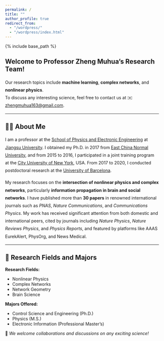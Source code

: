 ```yaml
---
permalink: /
title: ""
author_profile: true
redirect_from: 
  - "/wordpress/"
  - "/wordpress/index.html"
---
```


{% include base_path %}

## Welcome to Professor Zheng Muhua’s Research Team!

<p style="line-height: 1.8;">
Our research topics include <strong>machine learning</strong>, <strong>complex networks</strong>, and <strong>nonlinear physics</strong>.<br>
To discuss any interesting science, feel free to contact us at ✉️ <a href="mailto:zhengmuhua163@gmail.com">zhengmuhua163@gmail.com</a>.
</p>

---

## 👨‍🏫 About Me

<div style="line-height: 1.8;">

I am a professor at the <a href="https://phy.ujs.edu.cn/">School of Physics and Electronic Engineering</a> at <a href="https://www.ujs.edu.cn/">Jiangsu University</a>. I obtained my Ph.D. in 2017 from <a href="https://english.ecnu.edu.cn/">East China Normal University</a>, and from 2015 to 2016, I participated in a joint training program at the <a href="https://www.cuny.edu/">City University of New York</a>, USA. From 2017 to 2020, I conducted postdoctoral research at the <a href="https://www.ub.edu/web/ub/en/">University of Barcelona</a>.

My research focuses on the <strong>intersection of nonlinear physics and complex networks</strong>, particularly <strong>information propagation in brain and social networks</strong>. I have published more than <strong>30 papers</strong> in renowned international journals such as <em>PNAS</em>, <em>Nature Communications</em>, and <em>Communications Physics</em>. My work has received significant attention from both domestic and international peers, cited by journals including <em>Nature Physics</em>, <em>Nature Reviews Physics</em>, and <em>Physics Reports</em>, and featured by platforms like AAAS EurekAlert, PhysOrg, and News Medical.

</div>

---

## 🔬 Research Fields and Majors  

**Research Fields:**  
- Nonlinear Physics  
- Complex Networks  
- Network Geometry  
- Brain Science  

**Majors Offered:**  
- Control Science and Engineering (Ph.D.)  
- Physics (M.S.)  
- Electronic Information (Professional Master’s)  

📢 *We welcome collaborations and discussions on any exciting science!*


<!--
Welcome to the lab of Machine Learning Stochastic Physics! 
Our research topics include stochastic process, machine learning, nonequilibrium statistical physics. Combining analytical and numerical approaches, the ultimate goal is to uncover simple theoretical principles that could help understand complex dynamical processes and design efficient machine learning algorithms.

To discuss any interesting science, feel free to contact us at jamestang23@gmail.com

About PI: Since 2024, I am a Professor at [Institute of Fundamental and Frontier Sciences](https://www.iffs.uestc.edu.cn/iffs_en/), University of Electronic Science and Technology of China, Chengdu, my hometown. 
From 2021 to 2024, I was an Associate Researcher at [International Academic Center of Complex Systems](https://zkgyy.bnu.edu.cn/index.html), Beijing Normal University, Zhuhai. 
From 2018 to 2021, I was a Postdoc fellow at Signaling Systems Laboratory in University of California, Los Angeles, supported by Prof. [Alexander Hoffmann](https://www.signalingsystems.ucla.edu/). I obtained my Ph.D. from Department of Physics, Shanghai Jiao Tong University in 2018, mentored by Prof. [Ping Ao](https://scholar.google.com/citations?user=JQyz-BoAAAAJ&hl=en). During 2016 to 2018, I was an exchange graduate student in Department of Physics, University of California, San Diego, where I got quantitative training from Prof. [Terence Hwa](https://matisse.ucsd.edu/). I completed my B.S. in honored class of [Zhiyuan College](https://zhiyuan.sjtu.edu.cn/), Shanghai Jiao Tong University in 2013. 

## Research interests

### Machine learning stochastic dynamics:
Machine learning and stochastic dynamics have deep connections and cross-feed each other. We recenetly have developed machine-learning approaches to investigate the time evolution of stochastic dynamics: (1) propose the first approach of using the neural network alone to solve the chemical master equation; (2) characterize a type of dynamical phase transition in nonequilibrium statistical mechanics; (3) learning noise-induced transitions by multi-scaling reservoir computing.

### Dynamical information theory:
Inferring mutual information from time series data remained challenging as the possible trajectory configurations increases exponentially with the number of time points. We develop a computational framework to quantify the dynamical mutual information of intracellular signaling process, and summarize the recent progresses in this review on quantifying information by machine learning.

### Nonequilibrium and quantum thermodynamics:
As a remarkable advance in nonequilibrium thermodynamics during the last 20 years, Jarzynski equality connects free energy changes to nonequilibrium work fluctuations. We found that the free energy change through the Jarzynski equality is independent of magnetic field in the classical regime, but can be amplified by magnetic field in driven quantum system. The magnetic field can also be generated by the coupling to the heat bath.

### Stochastic process without detailed balance:
Stochastic transitions are ubiquitous in nature. Based on path integral approach, we develop a scalable numerical approach to calculate transition rates for a class of Langevin dynamics. The computational cost is robust to varying noise intensity, beyond small noise limit. The efficient computations on transition rates enable a broader use of stochastic modeling in complex dynamics, such as cell state transitions.

### Quantitative biology:
To understand the complex behaviors in biological systems across scales, we have attempted to construct minimum models to describe the data and make predictions: (a) we identified computationally a molecular circuit that control necroptosis decisions such that a bimodal death-time distribution can be produced; (b) we demonstrated that chemotaxis in nutrient-replete conditions promotes the expansion of bacterial populations by modeling the physiological effect on bacterial chemotaxis.


## Join us

### Postdocs

We are looking for motivated postdocs in areas of machine learning, stochastic dynamics, and statistical physics. Research topics include but are not limited to tracking time evolution and phase transitions in stochastic and open quantum systems by neural networks. The Institute of Fundamental and Frontier Sciences focuses on high-level interdisciplinary science and has an international environment with a dozen foreign faculties. Applicants should have a Ph.D. in physics, math or related subjects. Please send me a CV and a research statement. For [more information](https://academicpositions.com/ad/university-of-electronic-science-and-technology-of-china-uestc/2024/job-opportunities-for-international-faculty-members-at-iffs/219707). 

### Students
We are always looking for self-driven Ph.D. students, master, and undergraduates. If you are interested in, please get in touch. For [more information](https://zhuanlan.zhihu.com/p/676177850).
-->
